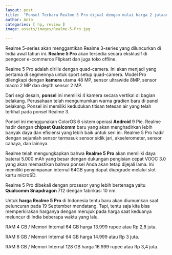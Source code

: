 ```yaml
---
layout: post
title:  "Ponsel Terbaru Realme 5 Pro dijual dengan mulai harga 2 jutaan"
author: Anto
categories: [ hp, review ]
image: assets/images/Realme-5-Pro.jpg

---
```


Realme 5-series akan menggantikan Realme 3-series yang diluncurkan di India awal tahun ini. **Realme 5 Pro** akan tersedia secara eksklusif di pengecer e-commerce Flipkart dan juga toko offline.

Realme 5 Pro adalah dirilis dengan quad-camera. Ini akan menjadi yang pertama di segmennya untuk sport setup quad-camera. Model Pro dilengkapi dengan **kamera** utama 48 MP, sensor ultrawide 8MP, sensor macro 2 MP dan depth sensor 2 MP.

Dari segi desain, **ponsel** ini memiliki 4 kamera secara vertikal di bagian belakang. Perusahaan telah mengumumkan warna gradien baru di panel belakang. Ponsel ini memiliki kedudukan titisan tetesan air yang telah terlihat pada ponsel Realme 3.

Ponsel ini menggunakan ColorOS 6 sistem operasi **Android** 9 Pie. Realme hadir dengan **chipset Qualcomm** baru yang akan menghadirkan lebih banyak daya dan efisiensi yang lebih baik untuk seri ini. Realme 5 Pro hadir dengan sejumlah sensor termasuk sensor sidik jari, akselerometer, sensor cahaya, dan lainnya.

Realme telah mengungkapkan bahwa **Realme 5 Pro** akan memiliki daya baterai 5.000 mAh yang besar dengan dukungan pengisian cepat VOOC 3.0 yang akan memastikan bahwa ponsel Anda akan tetap dijejali lama. Ini memiliki penyimpanan internal 64GB yang dapat diupgrade melalui slot kartu microSD.

Realme 5 Pro dibekali dengan prosesor yang lebih bertenaga yaitu **Qualcomm Snapdragon** 712 dengan fabrikasi 10 nm.

Untuk **harga Realme 5 Pro** di Indonesia tentu baru akan diumumkan saat peluncuran pada 19 September mendatang. Tapi, tentu saja kita bisa memperkirakan harganya dengan merujuk pada harga saat keduanya meluncur di India beberapa waktu yang lalu.

RAM 4 GB / Memori Internal 64 GB harga 13.999 rupee atau Rp 2,8 juta.

RAM 6 GB / Memori Internal 64 GB harga 14.999 atau Rp 3 juta.

RAM 8 GB / Memori Internal 128 GB harga 16.999 rupee atau Rp 3,4 juta.
